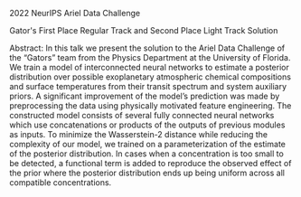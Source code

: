 2022 NeurIPS Ariel Data Challenge

Gator's First Place Regular Track and Second Place Light Track Solution

Abstract: In this talk we present the solution to the Ariel Data Challenge of the “Gators” team from the Physics Department at the University of Florida. We train a model of interconnected neural networks to estimate a posterior distribution over possible exoplanetary atmospheric chemical compositions and surface temperatures from their transit spectrum and system auxiliary priors. A significant improvement of the model’s prediction was made by preprocessing the data using physically motivated feature engineering. The constructed model consists of several fully connected neural networks which use concatenations or products of the outputs of previous modules as inputs. To minimize the Wasserstein-2 distance while reducing the complexity of our model, we trained on a parameterization of the estimate of the posterior distribution. In cases when a concentration is too small to be detected, a functional term is added to reproduce the observed effect of the prior where the posterior distribution ends up being uniform across all compatible concentrations. 


 

